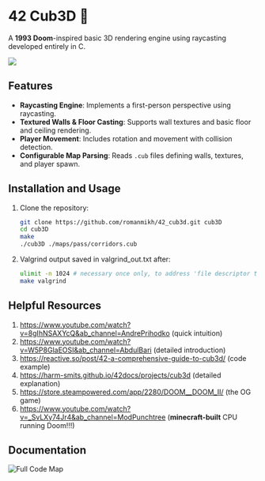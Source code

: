 # 42 Cub3D 🧊

A **1993 Doom**-inspired basic 3D rendering engine using raycasting developed entirely in C.

![](./cub3d.gif)

## Features

- **Raycasting Engine**: Implements a first-person perspective using raycasting.
- **Textured Walls & Floor Casting**: Supports wall textures and basic floor and ceiling rendering.
- **Player Movement**: Includes rotation and movement with collision detection.
- **Configurable Map Parsing**: Reads `.cub` files defining walls, textures, and player spawn.

## Installation and Usage

1. Clone the repository:
   ```sh
   git clone https://github.com/romanmikh/42_cub3d.git cub3D
   cd cub3D
   make
   ./cub3D ./maps/pass/corridors.cub
   ```

3. Valgrind output saved in valgrind_out.txt after:
   ```sh
   ulimit -n 1024 # necessary once only, to address 'file descriptor too high' error
   make valgrind
   ```

## Helpful Resources
1. https://www.youtube.com/watch?v=8gIhNSAXYcQ&ab_channel=AndrePrihodko (quick intuition)
2. https://www.youtube.com/watch?v=W5P8GlaEOSI&ab_channel=AbdulBari (detailed introduction)
3. https://reactive.so/post/42-a-comprehensive-guide-to-cub3d/ (code example)
4. https://harm-smits.github.io/42docs/projects/cub3d (detailed explanation)
5. https://store.steampowered.com/app/2280/DOOM__DOOM_II/ (the OG game)
6. https://www.youtube.com/watch?v=_SvLXy74Jr4&ab_channel=ModPunchtree (**minecraft-built** CPU running Doom!!!)

## Documentation

![Full Code Map](https://i.imgur.com/cn2NjKc.png)

